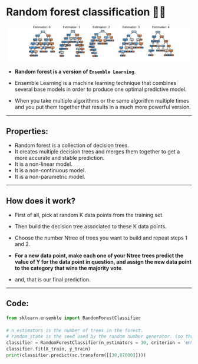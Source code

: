 # Random forest classification 🌳🎄

![Random forest regression](../../images/02_regression/random_forest.jpg)

- **Random forest is a version of `Ensemble Learning`**.

- Ensemble Learning is a machine learning technique that combines several base models in order to produce one optimal predictive model.

- When you take multiple algorithms or the same algorithm multiple times and you put them together that results in a much more powerful version.

---

## Properties:

- Random forest is a collection of decision trees.
- It creates multiple decision trees and merges them together to get a more accurate and stable prediction.
- It is a non-linear model.
- It is a non-continuous model.
- It is a non-parametric model.

---

## How does it work?

- First of all, pick at random K data points from the training set.

- Then build the decision tree associated to these K data points.

- Choose the number Ntree of trees you want to build and repeat steps 1 and 2.

- **For a new data point, make each one of your Ntree trees predict the value of Y for the data point in question, and assign the new data point to the category that wins the majority vote**.

- and, that is our final prediction.

---

## Code:

```python
from sklearn.ensemble import RandomForestClassifier

# n_estimators is the number of trees in the forest.
# random_state is the seed used by the random number generator. (so that we will generate same trees every time)
classifier = RandomForestClassifier(n_estimators = 10, criterion = 'entropy', random_state = 0)
classifier.fit(X_train, y_train)
print(classifier.predict(sc.transform([[30,87000]])))
```